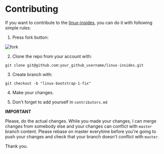 Contributing
================================================================================

If you want to contribute to the [linux-insides](https://github.com/0xAX/linux-insides), you can do it with following simple rules:

1. Press fork button:

![fork](http://oi58.tinypic.com/jj2trm.jpg)

2. Clone the repo from your account with:

```
git clone git@github.com:your_github_username/linux-insides.git
```

3. Create branch with:

```
git checkout -b "linux-bootstrap-1-fix"
```

4. Make your changes.

5. Don't forget to add yourself in `contributors.md`

**IMPORTANT**

Please, do the actual changes. While you made your changes, I can merge changes from somebody else and your changes can conflict with `master` branch content. Please rebase on master everytime before you're going to push your changes and check that your branch doesn't conflict with `master`.

Thank you.
